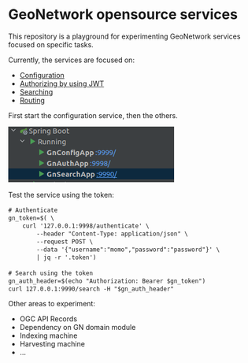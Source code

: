 # GeoNetwork opensource services

This repository is a playground for experimenting GeoNetwork services focused on specific tasks.

Currently, the services are focused on:

* [Configuration](configuring/README.md)
* [Authorizing by using JWT](authorizing/README.md)
* [Searching](authorizing/README.md)
* [Routing](routing/README.md)


First start the configuration service, then the others.

![Start services](doc/img/springboot-services-start.png)


Test the service using the token:

```shell script
# Authenticate
gn_token=$( \
    curl '127.0.0.1:9998/authenticate' \
        --header "Content-Type: application/json" \
        --request POST \
        --data '{"username":"momo","password":"password"}' \
        | jq -r '.token')

# Search using the token
gn_auth_header=$(echo "Authorization: Bearer $gn_token")
curl 127.0.0.1:9990/search -H "$gn_auth_header"
```

Other areas to experiment:
* OGC API Records
* Dependency on GN domain module
* Indexing machine
* Harvesting machine
* ...
